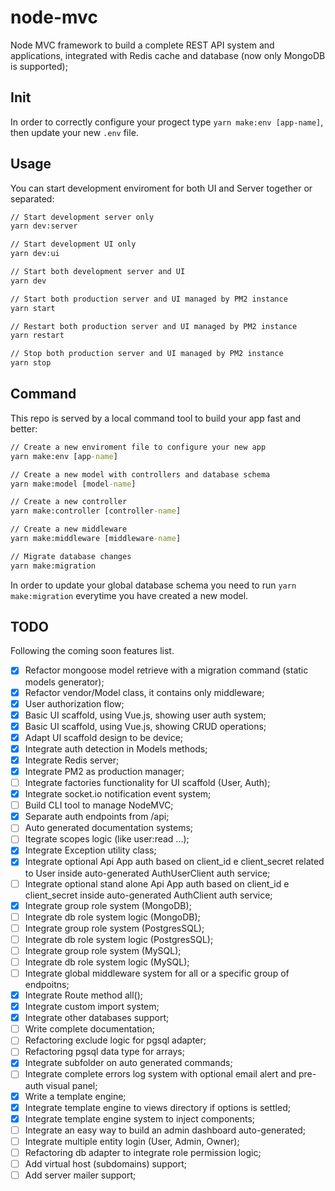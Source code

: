 # node-mvc

Node MVC framework to build a complete REST API system and applications, integrated with Redis cache and database (now only MongoDB is supported);

## Init

In order to correctly configure your progect type ```yarn make:env [app-name]```, then update your new `.env` file.

## Usage

You can start development enviroment for both UI and Server together or separated:

```cmd
// Start development server only
yarn dev:server

// Start development UI only
yarn dev:ui

// Start both development server and UI
yarn dev

// Start both production server and UI managed by PM2 instance
yarn start

// Restart both production server and UI managed by PM2 instance
yarn restart

// Stop both production server and UI managed by PM2 instance
yarn stop
```

## Command

This repo is served by a local command tool to build your app fast and better:

```cmd
// Create a new enviroment file to configure your new app
yarn make:env [app-name]

// Create a new model with controllers and database schema
yarn make:model [model-name]

// Create a new controller
yarn make:controller [controller-name]

// Create a new middleware
yarn make:middleware [middleware-name]

// Migrate database changes
yarn make:migration
```

In order to update your global database schema you need to run ```yarn make:migration``` everytime you have created a new model.

## TODO

Following the coming soon features list.

- [X] Refactor mongoose model retrieve with a migration command (static models generator);
- [X] Refactor vendor/Model class, it contains only middleware;
- [X] User authorization flow;
- [X] Basic UI scaffold, using Vue.js, showing user auth system;
- [X] Basic UI scaffold, using Vue.js, showing CRUD operations;
- [X] Adapt UI scaffold design to be device;
- [X] Integrate auth detection in Models methods;
- [X] Integrate Redis server;
- [X] Integrate PM2 as production manager;
- [ ] Integrate factories functionality for UI scaffold (User, Auth);
- [X] Integrate socket.io notification event system;
- [ ] Build CLI tool to manage NodeMVC;
- [X] Separate auth endpoints from /api;
- [ ] Auto generated documentation systems;
- [ ] Itegrate scopes logic (like user:read ...);
- [X] Integrate Exception utility class;
- [X] Integrate optional Api App auth based on client_id e client_secret related to User inside auto-generated AuthUserClient auth service;
- [ ] Integrate optional stand alone Api App auth based on client_id e client_secret inside auto-generated AuthClient auth service;
- [X] Integrate group role system (MongoDB);
- [ ] Integrate db role system logic (MongoDB);
- [ ] Integrate group role system (PostgresSQL);
- [ ] Integrate db role system logic (PostgresSQL);
- [ ] Integrate group role system (MySQL);
- [ ] Integrate db role system logic (MySQL);
- [ ] Integrate global middleware system for all or a specific group of endpoitns;
- [X] Integrate Route method all();
- [X] Integrate custom import system;
- [X] Integrate other databases support;
- [ ] Write complete documentation;
- [ ] Refactoring exclude logic for pgsql adapter;
- [ ] Refactoring pgsql data type for arrays;
- [X] Integrate subfolder on auto generated commands;
- [ ] Integrate complete errors log system with optional email alert and pre-auth visual panel;
- [X] Write a template engine;
- [X] Integrate template engine to views directory if options is settled;
- [X] Integrate template engine system to inject components;
- [ ] Integrate an easy way to build an admin dashboard auto-generated;
- [ ] Integrate multiple entity login (User, Admin, Owner);
- [ ] Refactoring db adapter to integrate role permission logic;
- [ ] Add virtual host (subdomains) support;
- [ ] Add server mailer support;
